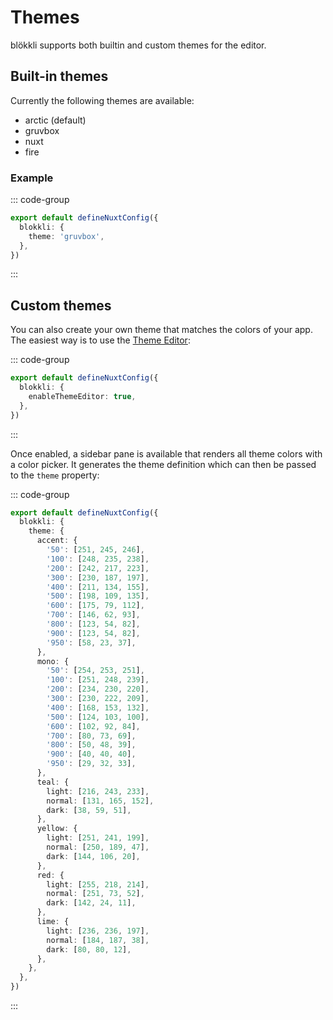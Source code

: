 # Themes

blökkli supports both builtin and custom themes for the editor.

## Built-in themes

Currently the following themes are available:

- arctic (default)
- gruvbox
- nuxt
- fire

### Example

::: code-group

```typescript [~/nuxt.config.ts]
export default defineNuxtConfig({
  blokkli: {
    theme: 'gruvbox',
  },
})
```

:::

## Custom themes

You can also create your own theme that matches the colors of your app. The
easiest way is to use the [Theme Editor](/features/theme):

::: code-group

```typescript [~/nuxt.config.ts]
export default defineNuxtConfig({
  blokkli: {
    enableThemeEditor: true,
  },
})
```

:::

Once enabled, a sidebar pane is available that renders all theme colors with a
color picker. It generates the theme definition which can then be passed to the
`theme` property:

::: code-group

```typescript [~/nuxt.config.ts]
export default defineNuxtConfig({
  blokkli: {
    theme: {
      accent: {
        '50': [251, 245, 246],
        '100': [248, 235, 238],
        '200': [242, 217, 223],
        '300': [230, 187, 197],
        '400': [211, 134, 155],
        '500': [198, 109, 135],
        '600': [175, 79, 112],
        '700': [146, 62, 93],
        '800': [123, 54, 82],
        '900': [123, 54, 82],
        '950': [58, 23, 37],
      },
      mono: {
        '50': [254, 253, 251],
        '100': [251, 248, 239],
        '200': [234, 230, 220],
        '300': [230, 222, 209],
        '400': [168, 153, 132],
        '500': [124, 103, 100],
        '600': [102, 92, 84],
        '700': [80, 73, 69],
        '800': [50, 48, 39],
        '900': [40, 40, 40],
        '950': [29, 32, 33],
      },
      teal: {
        light: [216, 243, 233],
        normal: [131, 165, 152],
        dark: [38, 59, 51],
      },
      yellow: {
        light: [251, 241, 199],
        normal: [250, 189, 47],
        dark: [144, 106, 20],
      },
      red: {
        light: [255, 218, 214],
        normal: [251, 73, 52],
        dark: [142, 24, 11],
      },
      lime: {
        light: [236, 236, 197],
        normal: [184, 187, 38],
        dark: [80, 80, 12],
      },
    },
  },
})
```

:::
